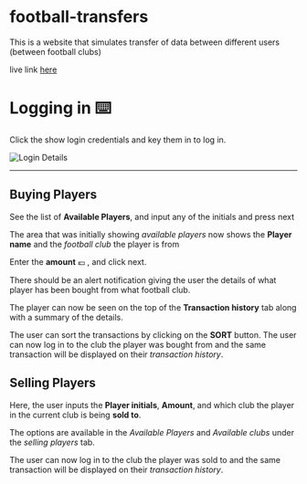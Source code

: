# football-transfers
This is a website that simulates transfer of data between different users (between football clubs)

live link [here](https://simeons-football-transfers.netlify.app/)


# Logging in :keyboard:
Click the show login credentials and key them in to log in.

![Login Details](https://user-images.githubusercontent.com/49209736/208038240-ff5a94fd-6532-4999-b2e2-0afecca0335b.PNG)

***

## Buying Players
See the list of **Available Players**, and input any of the initials and press next

The area that was initially showing *available players* now shows the **Player name** and the *football club* the player is from

Enter the **amount**  :euro: , and click next.

There should be an alert notification giving the user the details of what player has been bought from what football club.

The player can now be seen on the top of the **Transaction history** tab along with a summary of the details.

The user can sort the transactions by clicking on the **SORT** button.
The user can now log in to the club the player was bought from and the same transaction will be displayed on their *transaction history*.

## Selling Players
Here, the user inputs the **Player initials**, **Amount**, and which club the player in the current club is being **sold to**.

The options are available in the *Available Players* and *Available clubs* under the *selling players* tab.

The user can now log in to the club the player was sold to and the same transaction will be displayed on their *transaction history*.
